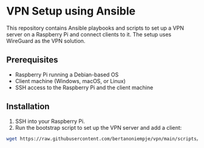 # VPN Setup using Ansible

This repository contains Ansible playbooks and scripts to set up a VPN server on a Raspberry Pi and connect clients to it. The setup uses WireGuard as the VPN solution.

## Prerequisites

- Raspberry Pi running a Debian-based OS
- Client machine (Windows, macOS, or Linux)
- SSH access to the Raspberry Pi and the client machine

## Installation

1. SSH into your Raspberry Pi.
2. Run the bootstrap script to set up the VPN server and add a client:

```sh
wget https://raw.githubusercontent.com/bertanoniempje/vpn/main/scripts/bootstrap.sh && bash bootstrap.sh
